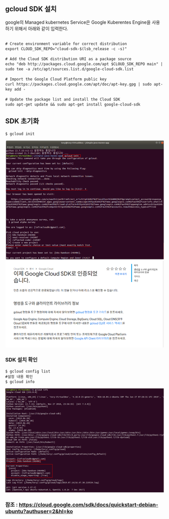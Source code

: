 ## gcloud SDK 설치

google의 Managed kubernetes Service은 Google Kuberentes Engine을 사용하기 위해서 아래와 같이 입력한다. 

```shell

# Create environment variable for correct distribution
export CLOUD_SDK_REPO="cloud-sdk-$(lsb_release -c -s)"

# Add the Cloud SDK distribution URI as a package source
echo "deb http://packages.cloud.google.com/apt $CLOUD_SDK_REPO main" | sudo tee -a /etc/apt/sources.list.d/google-cloud-sdk.list

# Import the Google Cloud Platform public key
curl https://packages.cloud.google.com/apt/doc/apt-key.gpg | sudo apt-key add -

# Update the package list and install the Cloud SDK
sudo apt-get update && sudo apt-get install google-cloud-sdk

```

## SDK 초기화
```shell
$ gcloud init

```
![](./chapter1/img/SDK-1.png)
![](./chapter1/img/SDK-2.png)


### SDK 설치 확인
```shell
$ gcloud config list
#설정 내용 확인
$ gcloud info

```
![](./chapter1/img/SDK-3.png)

### 참조 : https://cloud.google.com/sdk/docs/quickstart-debian-ubuntu?authuser=2&hl=ko